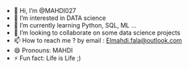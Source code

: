 - 👋 Hi, I’m @MAHDI027
- 👀 I’m interested in DATA science
- 🌱 I’m currently learning Python, SQL, ML ...
- 💞️ I’m looking to collaborate on some data science projects
- 📫 How to reach me ? by email : Elmahdi.fala@outlook.com
- 😄 Pronouns: MAHDI
- ⚡ Fun fact: Life is Life ;)

<!---
MAHDI027/MAHDI027 is a ✨ special ✨ repository because its `README.md` (this file) appears on your GitHub profile.
You can click the Preview link to take a look at your changes.
--->
